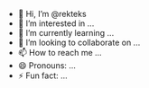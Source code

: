 - 👋 Hi, I’m @rekteks
- 👀 I’m interested in ...
- 🌱 I’m currently learning ...
- 💞️ I’m looking to collaborate on ...
- 📫 How to reach me ...
- 😄 Pronouns: ...
- ⚡ Fun fact: ...

<!---
rekteks/rekteks is a ✨ special ✨ repository because its `README.md` (this file) appears on your GitHub profile.
You can click the Preview link to take a look at your changes.
--->
